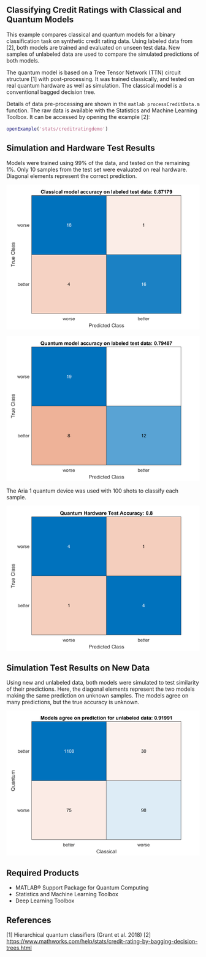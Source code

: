 ## Classifying Credit Ratings with Classical and Quantum Models

This example compares classical and quantum models for a binary classification
task on synthetic credit rating data. Using labeled data from [2], both models are 
trained and evaluated on unseen test data. New samples of unlabeled data
are used to compare the simulated predictions of both models.

The quantum model is based on a Tree Tensor Network (TTN) circuit structure
[1] with post-processing. It was trained classically, and tested on real
quantum hardware as well as simulation. The classical model is a conventional
bagged decision tree. 

Details of data pre-processing are shown in the ```matlab processCreditData.m```
function. The raw data is available with the Statistics and Machine 
Learning Toolbox. It can be accessed by opening the example [2]:
```matlab
openExample('stats/creditratingdemo')
```

## Simulation and Hardware Test Results 

Models were trained using 99% of the data, and tested on the remaining 1%. 
Only 10 samples from the test set were evaluated on real hardware. Diagonal 
elements represent the correct prediction.

![](confusionTestClassical.png?raw=true)

![](confusionTestQuantum.png?raw=true)

The Aria 1 quantum device was used with 100 shots to classify each sample. 

![](confusionTestHardware.png?raw=true)

## Simulation Test Results on New Data

Using new and unlabeled data, both models were simulated to test
similarity of their predictions. Here, the diagonal elements represent the
two models making the same prediction on unknown samples. The models agree 
on many predictions, but the true accuracy is unknown.

![](confusionUnlabeledTestBoth.png?raw=true)

## Required Products
- MATLAB&reg; Support Package for Quantum Computing
- Statistics and Machine Learning Toolbox
- Deep Learning Toolbox

## References 
[1] Hierarchical quantum classifiers (Grant et al. 2018)
[2] https://www.mathworks.com/help/stats/credit-rating-by-bagging-decision-trees.html